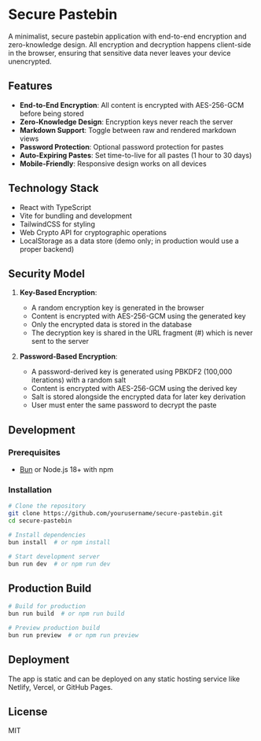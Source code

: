 # Secure Pastebin

A minimalist, secure pastebin application with end-to-end encryption and zero-knowledge design. All encryption and decryption happens client-side in the browser, ensuring that sensitive data never leaves your device unencrypted.

## Features

- **End-to-End Encryption**: All content is encrypted with AES-256-GCM before being stored
- **Zero-Knowledge Design**: Encryption keys never reach the server
- **Markdown Support**: Toggle between raw and rendered markdown views
- **Password Protection**: Optional password protection for pastes
- **Auto-Expiring Pastes**: Set time-to-live for all pastes (1 hour to 30 days)
- **Mobile-Friendly**: Responsive design works on all devices

## Technology Stack

- React with TypeScript
- Vite for bundling and development
- TailwindCSS for styling
- Web Crypto API for cryptographic operations
- LocalStorage as a data store (demo only; in production would use a proper backend)

## Security Model

1. **Key-Based Encryption**:
   - A random encryption key is generated in the browser
   - Content is encrypted with AES-256-GCM using the generated key
   - Only the encrypted data is stored in the database
   - The decryption key is shared in the URL fragment (#) which is never sent to the server

2. **Password-Based Encryption**:
   - A password-derived key is generated using PBKDF2 (100,000 iterations) with a random salt
   - Content is encrypted with AES-256-GCM using the derived key
   - Salt is stored alongside the encrypted data for later key derivation
   - User must enter the same password to decrypt the paste

## Development

### Prerequisites

- [Bun](https://bun.sh/) or Node.js 18+ with npm

### Installation

```bash
# Clone the repository
git clone https://github.com/yourusername/secure-pastebin.git
cd secure-pastebin

# Install dependencies
bun install  # or npm install

# Start development server
bun run dev  # or npm run dev
```

## Production Build

```bash
# Build for production
bun run build  # or npm run build

# Preview production build
bun run preview  # or npm run preview
```

## Deployment

The app is static and can be deployed on any static hosting service like Netlify, Vercel, or GitHub Pages.

## License

MIT
